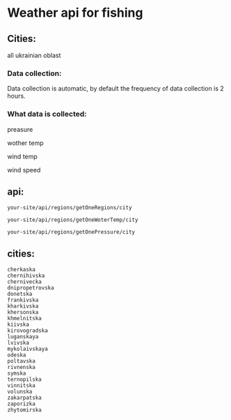 # Weather api for fishing

## Cities:

all ukrainian oblast

### Data collection:

Data collection is automatic, by default the frequency of data collection is 2 hours.

### What data is collected:
preasure

wother temp

wind temp

wind speed

## api:

`your-site/api/regions/getOneRegions/city`

`your-site/api/regions/getOneWoterTemp/city`

`your-site/api/regions/getOnePressure/city`


## cities:
    cherkaska
    chernihivska
    chernivecka
    dnipropetrovska
    donetska
    frankivska
    kharkivska
    khersonska
    khmelnitska
    kiivska
    kirovogradska
    luganskaya
    lvivska
    mykolaivskaya
    odeska
    poltavska
    rivnenska
    symska
    ternopilska
    vinnitska
    volunska
    zakarpatska
    zaporizka
    zhytomirska
